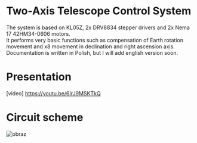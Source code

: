 # Two-Axis Telescope Control System

The system is based on KL05Z, 2x DRV8834 stepper drivers and 2x Nema 17 42HM34-0606 motors. <br />
It performs very basic functions such as compensation of Earth rotation movement and x8 movement in declination and right ascension axis. <br />
Documentation is written in Polish, but I will add english version soon.

# Presentation
[video] https://youtu.be/6IrJ9MSKTkQ

# Circuit scheme
![obraz](https://user-images.githubusercontent.com/48327929/111927956-9398ab80-8ab2-11eb-8673-bc2fc4172555.png)
